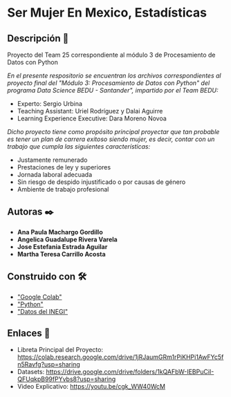 # **Ser Mujer En Mexico, Estadísticas**

## Descripción 🔖
Proyecto del Team 25 correspondiente al módulo 3 de Procesamiento de Datos con Python

_En el presente respositorio se encuentran los archivos correspondientes al proyecto final del "Módulo 3: Procesamiento de Datos con Python" del programa Data Science BEDU - Santander", impartido por el Team BEDU:_
 * Experto: Sergio Urbina
 * Teaching Assistant: Uriel Rodríguez y Dalai Aguirre
 * Learning Experience Executive: Dara Moreno Novoa

_Dicho proyecto tiene como propósito principal proyectar que tan probable es tener un plan de carrera exitoso siendo mujer, es decir, contar con un trabajo que cumpla las siguientes características:_
 - Justamente remunerado
 - Prestaciones de ley y superiores
 - Jornada laboral adecuada
 - Sin riesgo de despido injustificado o por causas de género 
 - Ambiente de trabajo profesional


## Autoras ✒️

 * **Ana Paula Machargo Gordillo**
 * **Angelica Guadalupe Rivera Varela**
 * **Jose Estefania Estrada Aguilar**
 * **Martha Teresa Carrillo Acosta**

## Construido con 🛠️

* ["Google Colab"](https://colab.research.google.com/)
* ["Python"](https://www.python.org/)
* ["Datos del INEGI"](https://www.inegi.org.mx/datos/)

## Enlaces 🔗
* Libreta Principal del Proyecto: https://colab.research.google.com/drive/1jRJaumGRm1rPiKHPi1AwFYc5fn5Ravfg?usp=sharing
* Datasets: https://drive.google.com/drive/folders/1kQAFbW-IEBPuCiI-QFUqkpB99fPYvbs8?usp=sharing
* Video Explicativo: https://youtu.be/cgk_WW40WcM
